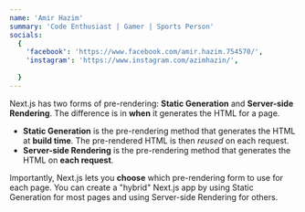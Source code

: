 ```yaml
---
name: 'Amir Hazim'
summary: 'Code Enthusiast | Gamer | Sports Person'
socials:
  {
    'facebook': 'https://www.facebook.com/amir.hazim.754570/',
    'instagram': 'https://www.instagram.com/azimhazin/',
    
  }
---
```


Next.js has two forms of pre-rendering: **Static Generation** and **Server-side Rendering**. The difference is in **when** it generates the HTML for a page.

- **Static Generation** is the pre-rendering method that generates the HTML at **build time**. The pre-rendered HTML is then _reused_ on each request.
- **Server-side Rendering** is the pre-rendering method that generates the HTML on **each request**.

Importantly, Next.js lets you **choose** which pre-rendering form to use for each page. You can create a "hybrid" Next.js app by using Static Generation for most pages and using Server-side Rendering for others.
